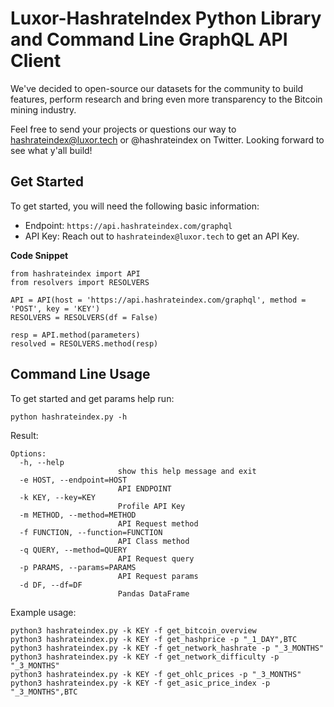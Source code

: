 # Luxor-HashrateIndex Python Library and Command Line GraphQL API Client

We've decided to open-source our datasets for the community to build features, perform research and bring even more transparency to the Bitcoin mining industry.

Feel free to send your projects or questions our way to hashrateindex@luxor.tech or @hashrateindex on Twitter. Looking forward to see what y'all build!

## Get Started

To get started, you will need the following basic information:

- Endpoint: `https://api.hashrateindex.com/graphql`
- API Key: Reach out to `hashrateindex@luxor.tech` to get an API Key. 

**Code Snippet**

```
from hashrateindex import API
from resolvers import RESOLVERS

API = API(host = 'https://api.hashrateindex.com/graphql', method = 'POST', key = 'KEY')
RESOLVERS = RESOLVERS(df = False)

resp = API.method(parameters)
resolved = RESOLVERS.method(resp)
```

## Command Line Usage

To get started and get params help run:

```
python hashrateindex.py -h
```

Result:

```
Options:
  -h, --help
                        show this help message and exit
  -e HOST, --endpoint=HOST
                        API ENDPOINT
  -k KEY, --key=KEY
                        Profile API Key
  -m METHOD, --method=METHOD
                        API Request method
  -f FUNCTION, --function=FUNCTION
                        API Class method
  -q QUERY, --method=QUERY
                        API Request query
  -p PARAMS, --params=PARAMS
                        API Request params
  -d DF, --df=DF
                        Pandas DataFrame
```

Example usage:

```
python3 hashrateindex.py -k KEY -f get_bitcoin_overview
python3 hashrateindex.py -k KEY -f get_hashprice -p "_1_DAY",BTC
python3 hashrateindex.py -k KEY -f get_network_hashrate -p "_3_MONTHS"
python3 hashrateindex.py -k KEY -f get_network_difficulty -p "_3_MONTHS"
python3 hashrateindex.py -k KEY -f get_ohlc_prices -p "_3_MONTHS"
python3 hashrateindex.py -k KEY -f get_asic_price_index -p "_3_MONTHS",BTC
```
